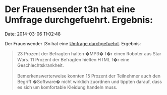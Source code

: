 Der Frauensender t3n hat eine Umfrage durchgefuehrt. Ergebnis:
==============================================================

Date: 2014-03-06 11:02:48

Der Frauensender t3n hat eine [Umfrage
durchgefuehrt](http://t3n.de/news/umfrage-11-prozent-amerikaner-532579/).
Ergebnis:

> 23 Prozent der Befragten halten �MP3� f�r einen Roboter aus Star Wars.
> 11 Prozent der Befragten hielten HTML f�r eine Geschlechtskrankheit.\
> \
> Bemerkenswerterweise konnten 15 Prozent der Teilnehmer auch den
> Begriff �Software� nicht wirklich zuordnen und tippten darauf, dass es
> sich um komfortable Kleidung handeln muss.
